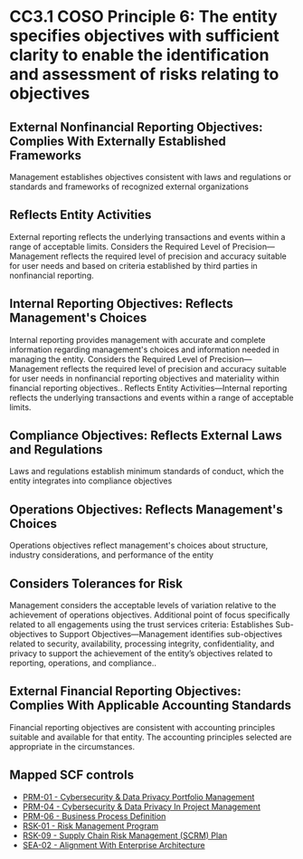 # CC3.1 COSO Principle 6: The entity specifies objectives with sufficient clarity to enable the identification and assessment of risks relating to objectives
## External Nonfinancial Reporting Objectives: Complies With Externally Established Frameworks
Management establishes objectives consistent with laws and regulations or standards and frameworks of recognized external organizations
## Reflects Entity Activities
External reporting reflects the underlying transactions and events within a range of acceptable limits. Considers the Required Level of Precision—Management reflects the required level of precision and accuracy suitable for user needs and based on criteria established by third parties in nonfinancial reporting.
## Internal Reporting Objectives: Reflects Management's Choices
Internal reporting provides management with accurate and complete information regarding management's choices and information needed in managing the entity. Considers the Required Level of Precision—Management reflects the required level of precision and accuracy suitable for user needs in nonfinancial reporting objectives and materiality within financial reporting objectives.. Reflects Entity Activities—Internal reporting reflects the underlying transactions and events within a range of acceptable limits.
## Compliance Objectives: Reflects External Laws and Regulations
Laws and regulations establish minimum standards of conduct, which the entity integrates into compliance objectives
## Operations Objectives: Reflects Management's Choices
Operations objectives reflect management's choices about structure, industry considerations, and performance of the entity
## Considers Tolerances for Risk
Management considers the acceptable levels of variation relative to the achievement of operations objectives. Additional point of focus specifically related to all engagements using the trust services criteria: Establishes Sub-objectives to Support Objectives—Management identifies sub-objectives related to security, availability, processing integrity, confidentiality, and privacy to support the achievement of the entity’s objectives related to reporting, operations, and compliance..
## External Financial Reporting Objectives: Complies With Applicable Accounting Standards
Financial reporting objectives are consistent with accounting principles suitable and available for that entity. The accounting principles selected are appropriate in the circumstances.
## Mapped SCF controls
- [PRM-01 - Cybersecurity & Data Privacy Portfolio Management](../scf/prm-01-cybersecurity&dataprivacyportfoliomanagement.md)
- [PRM-04 - Cybersecurity & Data Privacy In Project Management](../scf/prm-04-cybersecurity&dataprivacyinprojectmanagement.md)
- [PRM-06 - Business Process Definition](../scf/prm-06-businessprocessdefinition.md)
- [RSK-01 - Risk Management Program](../scf/rsk-01-riskmanagementprogram.md)
- [RSK-09 - Supply Chain Risk Management (SCRM) Plan](../scf/rsk-09-supplychainriskmanagement(scrm)plan.md)
- [SEA-02 - Alignment With Enterprise Architecture](../scf/sea-02-alignmentwithenterprisearchitecture.md)